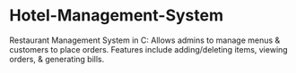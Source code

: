 # Hotel-Management-System
Restaurant Management System in C: Allows admins to manage menus &amp; customers to place orders. Features include adding/deleting items, viewing orders, &amp; generating bills.
